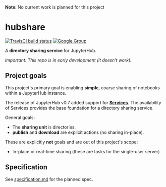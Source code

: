 **Note**: No current work is planned for this project

# hubshare

[![TravisCI build status](https://img.shields.io/travis/com/jupyterhub/hubshare?logo=travis)](https://travis-ci.com/jupyterhub/hubshare)
[![Google Group](https://img.shields.io/badge/google-group-blue.svg)](https://groups.google.com/forum/#!forum/jupyter)

A **directory sharing service** for JupyterHub.

*Important: This repo is in early development (it doesn't work).*

## Project goals

This project's primary goal is enabling **simple**, coarse sharing of notebooks within a JupyterHub instance.

The release of JupyterHub v0.7 added support for [**Services**](https://jupyterhub.readthedocs.io/en/latest/services.html). The availability of Services provides the base foundation for a directory sharing service.

General goals:

- The **sharing unit** is directories.
- **publish** and **download** are explicit actions (no sharing in-place).

These are explicitly **not** goals and are out of this project's scope:

- In-place or real-time sharing (these are tasks for the single-user server)


## Specification

See [specification.md](specification.md) for the planned spec.
